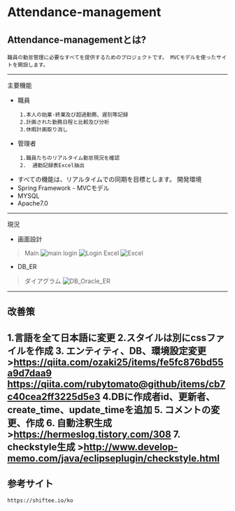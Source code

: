 # Attendance-management
## Attendance-managementとは?
    職員の勤怠管理に必要なすべてを提供するためのプロジェクトです。 MVCモデルを使ったサイトを開設します。
----------
主要機能
*  職員
```
    1.本人の始業·終業及び超過勤務、遅刻等記録
    2.計画された勤務日程と比較及び分析
    3.休暇計画取り消し

```
*  管理者
```
    1.職員たちのリアルタイム勤怠現況を確認
    2.  通勤記録表Excel抽出

```
*  すべての機能は、リアルタイムでの同期を目標とします。
開発環境
*  Spring  Framework  -  MVCモデル
*  MYSQL
*  Apache7.0
-------
現況
*  画面設計
>Main
![main](https://user-images.githubusercontent.com/37145125/92296971-4bca9080-ef75-11ea-9199-5debf8d930ec.png)
login
![Login](https://user-images.githubusercontent.com/37145125/92296961-40776500-ef75-11ea-9cfa-767e46d8541d.png)
Excel
![Excel](https://user-images.githubusercontent.com/37145125/92296955-30f81c00-ef75-11ea-925f-ec87b8bda028.png)

* DB_ER
>ダイアグラム
![DB_Oracle_ER](https://user-images.githubusercontent.com/37145125/92441127-999aff00-f1e8-11ea-898f-40fac42261a4.png)

---------
## 改善策
1.言語を全て日本語に変更
2.スタイルは別にcssファイルを作成
3.  エンティティ、DB、環境設定変更
    >https://qiita.com/ozaki25/items/fe5fc876bd55a9d7daa9
    https://qiita.com/rubytomato@github/items/cb7c40cea2ff3225d5e3
4.DBに作成者id、更新者、create_time、update_timeを追加
5.  コメントの変更、作成
6.  自動注釈生成
    >https://hermeslog.tistory.com/308
7. checkstyle生成
    >http://www.develop-memo.com/java/eclipseplugin/checkstyle.html
---------
## 参考サイト
    https://shiftee.io/ko
